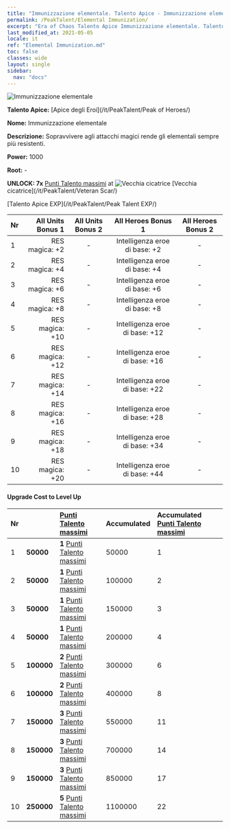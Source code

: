 ```yaml
---
title: "Immunizzazione elementale. Talento Apice - Immunizzazione elementale"
permalink: /PeakTalent/Elemental Immunization/
excerpt: "Era of Chaos Talento Apice Immunizzazione elementale. Talento Apice Immunizzazione elementale. Immunizzazione elementale"
last_modified_at: 2021-05-05
locale: it
ref: "Elemental Immunization.md"
toc: false
classes: wide
layout: single
sidebar:
  nav: "docs"
---
```


  ![Immunizzazione elementale](/images/pt/talent_1004.png)

  **Talento Apice:** [Apice degli Eroi](/it/PeakTalent/Peak of Heroes/)

  **Nome:** Immunizzazione elementale

  **Descrizione:** Sopravvivere agli attacchi magici rende gli elementali sempre più resistenti.

  **Power:** 1000

  **Root:** -

  **UNLOCK: 7x** [Punti Talento massimi](/ItemsIT/con_934/) at ![Vecchia cicatrice](/images/pt/talent_1003.png) [Vecchia cicatrice](/it/PeakTalent/Veteran Scar/)

  [Talento Apice EXP](/it/PeakTalent/Peak Talent EXP/)

  | Nr | All Units Bonus 1 | All Units Bonus 2 | All Heroes Bonus 1 | All Heroes Bonus 2 |
  |:---|--------------:|:-------------:|:-------------:|:-------------:|
  | 1 | RES magica: +2 | - | Intelligenza eroe di base: +2 | - |
  | 2 | RES magica: +4 | - | Intelligenza eroe di base: +4 | - |
  | 3 | RES magica: +6 | - | Intelligenza eroe di base: +6 | - |
  | 4 | RES magica: +8 | - | Intelligenza eroe di base: +8 | - |
  | 5 | RES magica: +10 | - | Intelligenza eroe di base: +12 | - |
  | 6 | RES magica: +12 | - | Intelligenza eroe di base: +16 | - |
  | 7 | RES magica: +14 | - | Intelligenza eroe di base: +22 | - |
  | 8 | RES magica: +16 | - | Intelligenza eroe di base: +28 | - |
  | 9 | RES magica: +18 | - | Intelligenza eroe di base: +34 | - |
  | 10 | RES magica: +20 | - | Intelligenza eroe di base: +44 | - |


#### Upgrade Cost to Level Up

  | Nr | <i class="fas fa-coins"/> | [Punti Talento massimi](/ItemsIT/con_934/) | Accumulated <i class="fas fa-coins"/> | Accumulated [Punti Talento massimi](/ItemsIT/con_934/) |
  |:---|:--------------|:-------------|:-------------|:-------------|
  | 1 | **50000** | **1** [Punti Talento massimi](/ItemsIT/con_934/) | 50000 | 1 |
  | 2 | **50000** | **1** [Punti Talento massimi](/ItemsIT/con_934/) | 100000 | 2 |
  | 3 | **50000** | **1** [Punti Talento massimi](/ItemsIT/con_934/) | 150000 | 3 |
  | 4 | **50000** | **1** [Punti Talento massimi](/ItemsIT/con_934/) | 200000 | 4 |
  | 5 | **100000** | **2** [Punti Talento massimi](/ItemsIT/con_934/) | 300000 | 6 |
  | 6 | **100000** | **2** [Punti Talento massimi](/ItemsIT/con_934/) | 400000 | 8 |
  | 7 | **150000** | **3** [Punti Talento massimi](/ItemsIT/con_934/) | 550000 | 11 |
  | 8 | **150000** | **3** [Punti Talento massimi](/ItemsIT/con_934/) | 700000 | 14 |
  | 9 | **150000** | **3** [Punti Talento massimi](/ItemsIT/con_934/) | 850000 | 17 |
  | 10 | **250000** | **5** [Punti Talento massimi](/ItemsIT/con_934/) | 1100000 | 22 |
